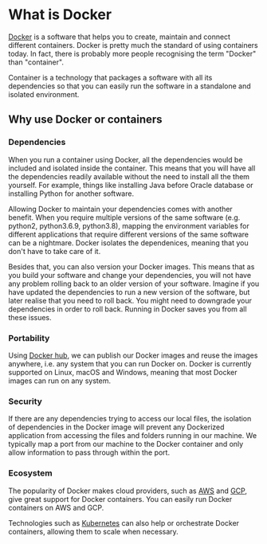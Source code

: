 # What is Docker

[Docker](https://www.Docker.com/) is a software that helps you to create, maintain and connect different containers.
Docker is pretty much the standard of using containers today. In fact, there is probably more people recognising
the term "Docker" than "container".

Container is a technology that packages a software with all its dependencies so that you can easily run the software
in a standalone and isolated environment.


## Why use Docker or containers

### Dependencies

When you run a container using Docker, all the dependencies would be included and isolated inside the container.
This means that you will have all the dependencies readily available without the need to install all the them yourself.
For example, things like installing Java before Oracle database or installing Python for another software.

Allowing Docker to maintain your dependencies comes with another benefit. When you require multiple versions of
the same software (e.g. python2, python3.6.9, python3.8), mapping the environment variables for different applications
that require different versions of the same software can be a nightmare. Docker isolates the dependenices,
meaning that you don't have to take care of it.

Besides that, you can also version your Docker images. This means that as you build your software and
change your dependencies, you will not have any problem rolling back to an older version of your software.
Imagine if you have updated the dependencies to run a new version of the software, but later realise that
you need to roll back. You might need to downgrade your dependencies in order to roll back.
Running in Docker saves you from all these issues.

### Portability
Using [Docker hub](https://hub.Docker.com/), we can publish our Docker images and reuse the images anywhere,
i.e. any system that you can run Docker on. Docker is currently supported on Linux, macOS and Windows,
meaning that most Docker images can run on any system.

### Security

If there are any dependencies trying to access our local files, the isolation of dependencies in the Docker image will
prevent any Dockerized application from accessing the files and folders running in our machine. We typically map a port
from our machine to the Docker container and only allow information to pass through within the port.

### Ecosystem

The popularity of Docker makes cloud providers, such as [AWS](https://aws.amazon.com/) and [GCP](https://cloud.google.com/),
give great support for Docker containers. You can easily run Docker containers on AWS and GCP.

Technologies such as [Kubernetes](https://kubernetes.io/) can also help or orchestrate Docker containers,
allowing them to scale when necessary.
